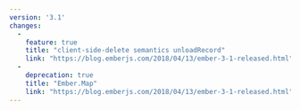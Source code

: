 ```yaml
---
version: '3.1'
changes:
  -
    feature: true
    title: "client-side-delete semantics unloadRecord"
    link: "https://blog.emberjs.com/2018/04/13/ember-3-1-released.html"
  -
    deprecation: true
    title: "Ember.Map"
    link: "https://blog.emberjs.com/2018/04/13/ember-3-1-released.html"
---
```

